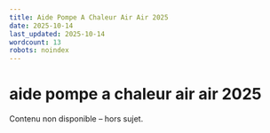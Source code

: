 ```yaml
---
title: Aide Pompe A Chaleur Air Air 2025
date: 2025-10-14
last_updated: 2025-10-14
wordcount: 13
robots: noindex
---
```


# aide pompe a chaleur air air 2025

Contenu non disponible – hors sujet.